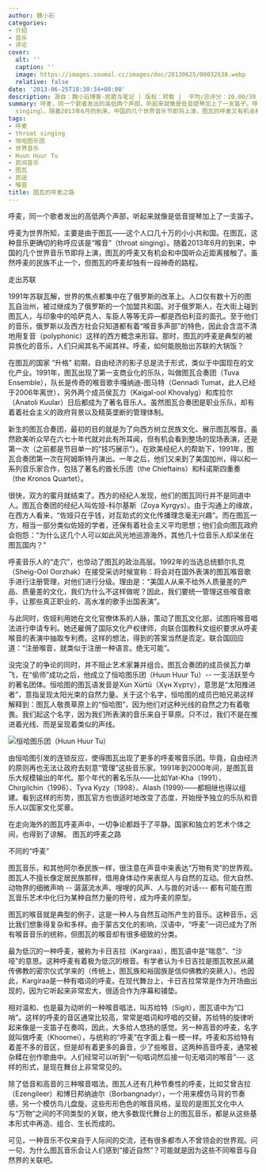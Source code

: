 ```yaml
---
author: 魏小石
categories:
- 介绍
- 音乐
- 评论
cover:
  alt: ''
  caption: ''
  image: https://images.soomal.cc/images/doc/20130625/00032638.webp
  relative: false
date: '2013-06-25T18:30:34+08:00'
description: 源自：魏小石博客-民歌与笔记 | 版权：转载 |  平均/总评分：10.00/30
summary: 呼麦，同一个歌者发出的高低两个声部，听起来就像是低音提琴加上了一支笛子。呼麦为世界所知，主要是由于图瓦――这个人口几十万的小小共和国。在图瓦，这种音乐更确切的称呼应该是“喉音”（throat
  singing）。随着2013年6月的到来，中国的几个世界音乐节即将上演，图瓦的呼麦又有机会和中国听众近距离接触了……
tags:
- 呼麦
- throat singing
- 恒哈图乐团
- 世界音乐
- Huun Huur Tu
- 民间音乐
- 图瓦
- 民谣
- 喉音
title: 图瓦的呼麦之路
---
```


呼麦，同一个歌者发出的高低两个声部，听起来就像是低音提琴加上了一支笛子。

呼麦为世界所知，主要是由于图瓦――这个人口几十万的小小共和国。在图瓦，这种音乐更确切的称呼应该是“喉音”（throat singing）。随着2013年6月的到来，中国的几个世界音乐节即将上演，图瓦的呼麦又有机会和中国听众近距离接触了。虽然呼麦的民族不止一个，但图瓦的呼麦却独有一段神奇的路程。

走出苏联

1991年苏联瓦解，世界的焦点都集中在了俄罗斯的改革上。人口仅有数十万的图瓦自治州，被过继成为了俄罗斯的一个加盟共和国。对于俄罗斯人，在大街上碰到图瓦人，与印象中的哈萨克人、车臣人等等无异―都是西伯利亚的面孔。至于他们的音乐，俄罗斯以及西方社会只知道都有着“喉音多声部”的特色，因此会含混不清地用复音（polyphonic）这样的西方概念来形容。那时，图瓦的呼麦是典型的被异族化的音乐，人们只闻其名不闻其祥。呼麦，如何能脱胎出苏联的大锅饭？

在图瓦的国家 “升格” 初期，自由经济的影子总是流于形式，类似于中国现在的文化产业。1991年，图瓦出现了第一支商业化的乐队，叫做图瓦合奏团（Tuva Ensemble），队长是传奇的喉音歌手嘎纳迪-图马特（Gennadi Tumat，此人已经于2006年离世），另外两个成员侯瓦力（Kaigal-ool Khovalyg）和库拉尔（Anatoli Kuular）日后都成为了著名音乐人。虽然图瓦合奏团是职业乐队，却有着着社会主义的政府背景以及精英垄断的管理体制。

新生的图瓦合奏团，最初的目的就是为了向西方树立民族文化、展示图瓦喉音。虽然欧美听众早在六七十年代就对此有所耳闻，但有机会看到整场的现场表演，还是第一次（之前都是节目单一的“技巧展示”）。在欧美经纪人的帮助下，1991年，图瓦合奏团第一次在阿姆斯特丹演出。一年之后，他们又来到了美国加州，得以和一系列音乐家合作，包括了著名的酋长乐团（the Chieftains）和科诺斯四重奏（the Kronos Quartet）。

很快，双方的蜜月就结束了。西方的经纪人发现，他们的图瓦同行并不是同道中人。图瓦合奏团的经纪人叫佐娅-科尔基斯（Zoya Kyrgys）。由于沟通上的缘故，在西方人看来，“佐娅只在乎钱，对互助式的文化传播理念毫无兴趣”。而在图瓦一方，相当一部分类似佐娅的学者，还保有着社会主义平均思想；他们会向图瓦政府会抱怨：“为什么这几个人可以如此风光地巡游海外，其他几十位音乐人却呆坐在图瓦国内？”

呼麦音乐人的“走穴”，也惊动了图瓦的政治高层。1992年的当选总统额尔扎克（Sheig-Ool Oorzhak）在接受采访时候宣称：将会对在国外表演的图瓦喉音歌手进行注册管理，对他们进行分级。理由是：“美国人从来不给外人质量差的产品、质量差的文化，我们为什么不这样做呢？因此，我们要统一管理这些喉音歌手，让那些真正职业的、高水准的歌手出国表演”。

与此同时，佐娅利用她在文化官僚体系的人脉，策动了图瓦文化部，试图将喉音唱法进行申请专利。她还雇佣了国际文化产权律师，向联合国教科文组织要求从呼麦喉音的表演中抽取专利费。这样的想法，得到的答案当然是否定。联合国回应道：“注册喉音，就类似于注册一种语言。绝无可能”。

没完没了的争论的同时，并不阻止艺术家兼并组合。图瓦合奏团的成员侯瓦力单飞，在“偷师”成功之后，他成立了恒哈图乐团（Huun Huur Tu）-- 一支活跃至今的著名团体。恒哈图的图瓦语发音是Xün Xürtü（Хүн Хүртү），意思是“太阳推进者”，意指呈现太阳光束的自然力量。关于这个名字，恒哈图的成员巴帕兄弟这样解释到：图瓦人敬畏草原上的“恒哈图”，因为他们对这种光线的自然之力有着敬畏。我们起这个名字，因为我们所表演的音乐来自于草原。只不过，我们不是在推进着光线、而是呈现着类似的声线。

![恒哈图乐团（Huun Huur Tu）](https://images.soomal.cc/images/doc/20130625/00032637.webp)





由恒哈图引发的连锁反应，使得图瓦出现了更多的呼麦喉音乐团。毕竟，自由经济的原则再也无法让政府去刻意“管理”这些音乐家。1991年到2000年间，是图瓦音乐大规模输出的年代。那个年代的著名乐队――比如Yat-Kha（1991）、Chirgilchin（1996）、Tyva Kyzy（1998）、Alash (1999)――都相继也得以组建。看到这样的形势，图瓦官方也很适时地改变了态度，开始授予独立的乐队和音乐人以国家文化奖章。

在走向海外的图瓦呼麦声中，一切争论都趋于了平静。国家和独立的艺术个体之间，也得到了谅解。
图瓦的呼麦之路

不同的“呼麦”

图瓦音乐，和其他阿尔泰民族一样，很注意在声音中来表达“万物有灵”的世界观。图瓦人不擅长像定居民族那样，借用身体动作来表现人与自然的互动。但大自然、动物界的细微声响 -- 潺潺流水声、嗖嗖的风声、人与兽的对话--- 都有可能在图瓦音乐艺术中化归为某种自然力量的符号，成为呼麦的原型。

图瓦的喉音就是典型的例子，这是一种人与自然互动所产生的音乐。这种音乐，远比我们想象得复杂和多样。由于蒙古文化的影响，汉语中，“呼麦”一词已成为了所有喉音音乐的统称，但图瓦的喉音却有很多细致的分类。

最为低沉的一种呼麦，被称为卡日吉拉（Kargiraa），图瓦语中是“喘息”、“沙哑”的意思。这种呼麦有着极为低沉的根音。有学者认为卡日吉拉是图瓦牧民从藏传佛教的密宗仪式学来的（传统上，图瓦族和裕固族是信仰佛教的突厥人）。也因此，Kargiraa是一种有唱词的呼麦。在现代舞台上，卡日吉拉常常是作为开场曲出现的，因为它听起来非常宏大，很适合作为序幕和铺垫。

相对温和、也是最为动听的一种喉音唱法，叫苏给特（Sigit），图瓦语中为“口哨”。这样的呼麦的音区通常比较高，常常是唱词和哼唱的交替。苏给特的旋律听起来像是一支笛子在奏鸣，因此，大多给人悠扬的感觉。另一种高音的呼麦，名字就叫做呼麦（Khoomei），与统称的“呼麦”在字面上看一模一样。呼麦和苏给特有着差不多的音区，但是却有着更多的鼻音，少了些喉音。这两种高音呼麦，通常被杂糅在创作歌曲中。人们经常可以听到“一句唱词然后接一句无唱词的喉音”--- 这样的形式，是现在舞台上非常常见的。

除了低音和高音的三种喉音唱法，图瓦人还有几种节奏性的呼麦，比如艾曾吉拉（Ezengileer）和博日邦纳迪尔（Borbangnadyr），一个用来模仿马背的节奏感，另一个模仿鸟儿盘旋。这些形形色色的喉音风格，呈现的是图瓦文化中人与“万物”之间的不同类型的关联，绝大多数现代舞台上的图瓦音乐，都是从这些基本形式中再造、组合、生长而成的。

可见，一种音乐不仅来自于人际间的交流，还有很多都市人不曾领会的世界观。问一句，为什么图瓦音乐会让人们感到“接近自然”？可能就是因为这些不同喉音与自然界的关联吧。